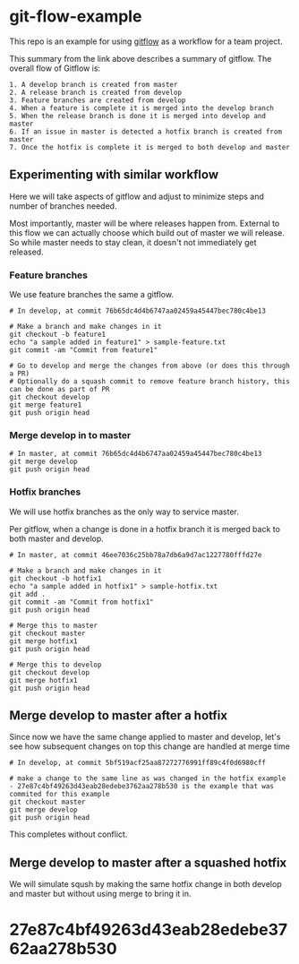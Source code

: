 # git-flow-example
This repo is an example for using [gitflow](https://www.atlassian.com/git/tutorials/comparing-workflows/gitflow-workflow) as a workflow for a team project.

This summary from the link above describes a summary of gitflow. The overall flow of Gitflow is:

    1. A develop branch is created from master
    2. A release branch is created from develop
    3. Feature branches are created from develop
    4. When a feature is complete it is merged into the develop branch
    5. When the release branch is done it is merged into develop and master
    6. If an issue in master is detected a hotfix branch is created from master
    7. Once the hotfix is complete it is merged to both develop and master


## Experimenting with similar workflow
Here we will take aspects of gitflow and adjust to minimize steps and number of branches needed.

Most importantly, master will be where releases happen from.  External to this flow we can actually choose which build out of master we will release.  So while master needs to stay clean, it doesn't not immediately get released.

### Feature branches
We use feature branches the same a gitflow.
```
# In develop, at commit 76b65dc4d4b6747aa02459a45447bec780c4be13

# Make a branch and make changes in it
git checkout -b feature1
echo "a sample added in feature1" > sample-feature.txt
git commit -am "Commit from feature1"

# Go to develop and merge the changes from above (or does this through a PR)
# Optionally do a squash commit to remove feature branch history, this can be done as part of PR
git checkout develop
git merge feature1
git push origin head
```

### Merge develop in to master
```
# In master, at commit 76b65dc4d4b6747aa02459a45447bec780c4be13
git merge develop
git push origin head
```

### Hotfix branches
We will use hotfix branches as the only way to service master.

Per gitflow, when a change is done in a hotfix branch it is merged back to both master and develop.

```
# In master, at commit 46ee7036c25bb78a7db6a9d7ac1227780fffd27e

# Make a branch and make changes in it
git checkout -b hotfix1
echo "a sample added in hotfix1" > sample-hotfix.txt
git add .
git commit -am "Commit from hotfix1"
git push origin head

# Merge this to master
git checkout master
git merge hotfix1
git push origin head

# Merge this to develop
git checkout develop
git merge hotfix1
git push origin head
```

## Merge develop to master after a hotfix
Since now we have the same change applied to master and develop, let's see how subsequent changes on top this change are handled at merge time

```
# In develop, at commit 5bf519acf25aa87272776991ff89c4f0d6980cff

# make a change to the same line as was changed in the hotfix example - 27e87c4bf49263d43eab28edebe3762aa278b530 is the example that was commited for this example
git checkout master
git merge develop
git push origin head
```
This completes without conflict.

## Merge develop to master after a squashed hotfix
We will simulate sqush by making the same hotfix change in both develop and master but without using merge to bring it in.

# 27e87c4bf49263d43eab28edebe3762aa278b530


